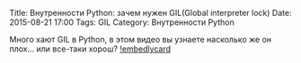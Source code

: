 Title: Внутренности Python: зачем нужен GIL(Global interpreter lock)
Date: 2015-08-21 17:00
Tags: GIL
Category: Внутренности Python 


Много хают GIL в Python, в этом видео вы узнаете насколько же он плох... или все-таки хорош?
[!embedlycard](http://www.youtube.com/watch?v=AWX4JnAnjBE)
